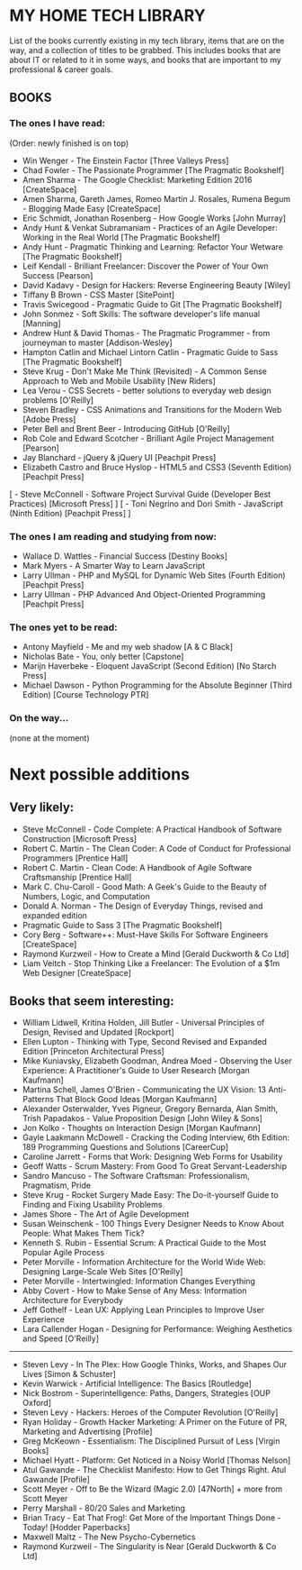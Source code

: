 # MY HOME TECH LIBRARY
List of the books currently existing in my tech library, items that are on the way, and a collection of titles to be grabbed.
This includes books that are about IT or related to it in some ways, and books that are important to my professional & career goals.

## BOOKS

### The ones I have read:
(Order: newly finished is on top)

- Win Wenger - The Einstein Factor [Three Valleys Press]
- Chad Fowler - The Passionate Programmer [The Pragmatic Bookshelf]
- Amen Sharma - The Google Checklist: Marketing Edition 2016 [CreateSpace]
- Amen Sharma, Gareth James, Romeo Martin J. Rosales, Rumena Begum - Blogging Made Easy [CreateSpace]
- Eric Schmidt, Jonathan Rosenberg - How Google Works [John Murray]
- Andy Hunt & Venkat Subramaniam - Practices of an Agile Developer: Working in the Real World [The Pragmatic Bookshelf]
- Andy Hunt - Pragmatic Thinking and Learning: Refactor Your Wetware [The Pragmatic Bookshelf]
- Leif Kendall - Brilliant Freelancer: Discover the Power of Your Own Success [Pearson]
- David Kadavy - Design for Hackers: Reverse Engineering Beauty [Wiley]
- Tiffany B Brown - CSS Master [SitePoint]
- Travis Swicegood - Pragmatic Guide to Git [The Pragmatic Bookshelf]
- John Sonmez - Soft Skills: The software developer's life manual [Manning]
- Andrew Hunt & David Thomas - The Pragmatic Programmer - from journeyman to master [Addison-Wesley]
- Hampton Catlin and Michael Lintorn Catlin - Pragmatic Guide to Sass [The Pragmatic Bookshelf]
- Steve Krug - Don't Make Me Think (Revisited) - A Common Sense Approach to Web and Mobile Usability [New Riders]
- Lea Verou - CSS Secrets - better solutions to everyday web design problems [O'Reilly]
- Steven Bradley - CSS Animations and Transitions for the Modern Web [Adobe Press]
- Peter Bell and Brent Beer - Introducing GitHub [O'Reilly]
- Rob Cole and Edward Scotcher - Brilliant Agile Project Management [Pearson]
- Jay Blanchard - jQuery & jQuery UI [Peachpit Press]
- Elizabeth Castro and Bruce Hyslop - HTML5 and CSS3 (Seventh Edition) [Peachpit Press]

[ - Steve McConnell - Software Project Survival Guide (Developer Best Practices) [Microsoft Press] ]
[ - Toni Negrino and Dori Smith - JavaScript (Ninth Edition) [Peachpit Press] ]

### The ones I am reading and studying from now:

- Wallace D. Wattles - Financial Success [Destiny Books]
- Mark Myers - A Smarter Way to Learn JavaScript
- Larry Ullman - PHP and MySQL for Dynamic Web Sites (Fourth Edition) [Peachpit Press]
- Larry Ullman - PHP Advanced And Object-Oriented Programming [Peachpit Press]

### The ones yet to be read:

- Antony Mayfield - Me and my web shadow [A & C Black]
- Nicholas Bate - You, only better [Capstone]
- Marijn Haverbeke - Eloquent JavaScript (Second Edition) [No Starch Press]
- Michael Dawson - Python Programming for the Absolute Beginner (Third Edition) [Course Technology PTR]

### On the way...

(none at the moment)

# Next possible additions

## Very likely:

- Steve McConnell - Code Complete: A Practical Handbook of Software Construction [Microsoft Press]
- Robert C. Martin - The Clean Coder: A Code of Conduct for Professional Programmers [Prentice Hall]
- Robert C. Martin - Clean Code: A Handbook of Agile Software Craftsmanship [Prentice Hall]
- Mark C. Chu-Caroll - Good Math: A Geek's Guide to the Beauty of Numbers, Logic, and Computation
- Donald A. Norman - The Design of Everyday Things, revised and expanded edition
- Pragmatic Guide to Sass 3 [The Pragmatic Bookshelf]
- Cory Berg - Software++: Must-Have Skills For Software Engineers [CreateSpace]
- Raymond Kurzweil - How to Create a Mind [Gerald Duckworth & Co Ltd]
- Liam Veitch - Stop Thinking Like a Freelancer: The Evolution of a $1m Web Designer [CreateSpace]

## Books that seem interesting:

- William Lidwell, Kritina Holden, Jill Butler - Universal Principles of Design, Revised and Updated [Rockport]
- Ellen Lupton - Thinking with Type, Second Revised and Expanded Edition [Princeton Architectural Press]
- Mike Kuniavsky, Elizabeth Goodman, Andrea Moed - Observing the User Experience: A Practitioner's Guide to User Research [Morgan Kaufmann]
- Martina Schell, James O'Brien - Communicating the UX Vision: 13 Anti-Patterns That Block Good Ideas [Morgan Kaufmann]
- Alexander Osterwalder, Yves Pigneur, Gregory Bernarda, Alan Smith, Trish Papadakos - Value Proposition Design [John Wiley & Sons]
- Jon Kolko - Thoughts on Interaction Design [Morgan Kaufmann]
- Gayle Laakmann McDowell - Cracking the Coding Interview, 6th Edition: 189 Programming Questions and Solutions [CareerCup]
- Caroline Jarrett - Forms that Work: Designing Web Forms for Usability
- Geoff Watts - Scrum Mastery: From Good To Great Servant-Leadership
- Sandro Mancuso - The Software Craftsman: Professionalism, Pragmatism, Pride
- Steve Krug - Rocket Surgery Made Easy: The Do-it-yourself Guide to Finding and Fixing Usability Problems
- James Shore - The Art of Agile Development
- Susan Weinschenk - 100 Things Every Designer Needs to Know About People: What Makes Them Tick?
- Kenneth S. Rubin - Essential Scrum: A Practical Guide to the Most Popular Agile Process
- Peter Morville - Information Architecture for the World Wide Web: Designing Large-Scale Web Sites [O'Reilly]
- Peter Morville - Intertwingled: Information Changes Everything
- Abby Covert - How to Make Sense of Any Mess: Information Architecture for Everybody
- Jeff Gothelf - Lean UX: Applying Lean Principles to Improve User Experience
- Lara Callender Hogan - Designing for Performance: Weighing Aesthetics and Speed [O'Reilly]

---

- Steven Levy - In The Plex: How Google Thinks, Works, and Shapes Our Lives [Simon & Schuster]
- Kevin Warwick - Artificial Intelligence: The Basics [Routledge]
- Nick Bostrom - Superintelligence: Paths, Dangers, Strategies [OUP Oxford]
- Steven Levy - Hackers: Heroes of the Computer Revolution [O'Reilly]
- Ryan Holiday - Growth Hacker Marketing: A Primer on the Future of PR, Marketing and Advertising [Profile]
- Greg McKeown - Essentialism: The Disciplined Pursuit of Less [Virgin Books]
- Michael Hyatt - Platform: Get Noticed in a Noisy World [Thomas Nelson]
- Atul Gawande - The Checklist Manifesto: How to Get Things Right. Atul Gawande [Profile]
- Scott Meyer - Off to Be the Wizard (Magic 2.0) [47North] + more from Scott Meyer
- Perry Marshall - 80/20 Sales and Marketing
- Brian Tracy - Eat That Frog!: Get More of the Important Things Done - Today! [Hodder Paperbacks]
- Maxwell Maltz - The New Psycho-Cybernetics
- Raymond Kurzweil - The Singularity is Near [Gerald Duckworth & Co Ltd]
